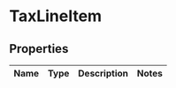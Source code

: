 
# TaxLineItem

## Properties
Name | Type | Description | Notes
------------ | ------------- | ------------- | -------------



